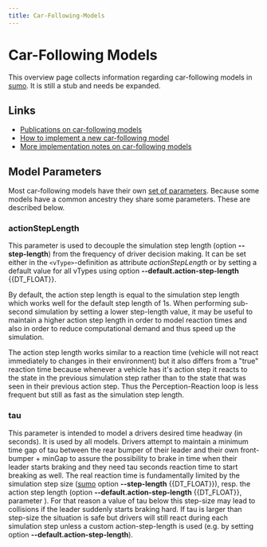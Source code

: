 ```yaml
---
title: Car-Following-Models
---
```


# Car-Following Models

This overview page collects information regarding car-following models
in [sumo](sumo.md). It is still a stub and needs be expanded.

## Links

- [Publications on car-following models](Publications.md#car-following_models)
- [How to implement a new car-following model](Developer/How_To/Car-Following_Model.md)
- [More implementation notes on car-following models](Developer/Implementation_Notes/Vehicle_Models.md)

## Model Parameters

Most car-following models have their own [set of parameters](Definition_of_Vehicles,_Vehicle_Types,_and_Routes.md#car-following_model_parameters).
Because some models have a common ancestry they share some parameters.
These are described below.

### actionStepLength

This parameter is used to decouple the simulation step length (option **--step-length**)
from the frequency of driver decision making. It can be set either in
the `<vType>`-definition as attribute *actionStepLength* or by setting a default
value for all vTypes using option **--default.action-step-length** {{DT_FLOAT}}.

By default, the action step length is equal to the simulation step
length which works well for the default step length of 1s. When
performing sub-second simulation by setting a lower step-length value,
it may be useful to maintain a higher action step length in order to
model reaction times and also in order to reduce computational demand
and thus speed up the simulation.

The action step length works similar to a reaction time (vehicle will not react immediately to changes in their environment) but it also differs from a "true" reaction time because whenever a vehicle has it's action step it reacts to the state in the previous simulation step rather than to the state that was seen in their previous action step. Thus the Perception-Reaction loop is less frequent but still as fast as the simulation step length.

### tau

This parameter is intended to model a drivers desired time headway (in
seconds). It is used by all models. Drivers attempt to maintain a
minimum time gap of tau between the rear bumper of their leader and
their own front-bumper + minGap to assure the possibility to brake in
time when their leader starts braking and they need tau seconds reaction
time to start breaking as well. The real reaction time is fundamentally
limited by the simulation step size ([sumo](sumo.md) option **--step-length** {{DT_FLOAT}}),
resp. the action step length (option **--default.action-step-length** {{DT_FLOAT}}, parameter ). For that reason a
value of tau below this step-size may lead to collisions if the leader
suddenly starts braking hard. If tau is larger than step-size the
situation is safe but drivers will still react during each simulation
step unless a custom action-step-length is used (e.g. by setting option **--default.action-step-length**).
